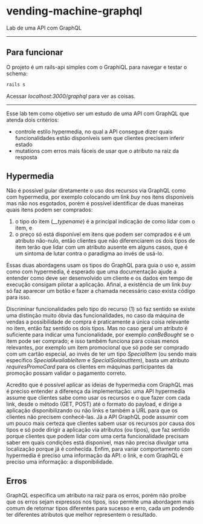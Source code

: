 # vending-machine-graphql

Lab de uma API com GraphQL

---

## Para funcionar

O projeto é um rails-api simples com o GraphiQL para navegar e testar o schema:

```bash
rails s
```

Acessar _localhost:3000/graphql_ para ver as coisas.

---

Esse lab tem como objetivo ser um estudo de uma API com GraphQL que atenda dois critérios:

- controle estilo hypermedia, no qual a API consegue dizer quais funcionalidades estão disponíveis sem que clientes precisem inferir estado
- mutations com erros mais fáceis de usar que o atributo na raiz da resposta

## Hypermedia

Não é possível guiar diretamente o uso dos recursos via GraphQL como com hypermedia, por exemplo colocando um link _buy_ nos itens disponíveis mas não nos esgotados, porém é possível identificar de duas maneiras quais itens podem ser comprados:

1. o tipo do item (_\_\_typename_) é a principal indicação de como lidar com o item, e
2. o preço só está disponível em itens que podem ser comprados e é um atributo não-nulo, então clientes que não diferenciarem os dois tipos de item terão que lidar com um atributo ausente em alguns casos, que é um sintoma de lutar contra o paradigma ao invés de usá-lo.

Essas duas abordagens usam os tipos do GraphQL para guia o uso e, assim como com hypermedia, é esperado que uma documentação ajude a entender como deve ser desenvolvido um cliente e os dados em tempo de execução consigam pilotar a aplicação. Afinal, a existência de um link _buy_ só faz aparecer um botão e fazer a chamada necessário caso exista código para isso.

Discriminar funcionalidades pelo tipo do recurso (1) só faz sentido se existe uma distinção muito óbvia das funcionalidades, no caso da máquina de vendas a possibilidade de compra é praticamente a única coisa relevante no item, então faz sentido os dois tipos. Mas no caso geral um atributo é suficiente para indicar uma funcionalidade, por exemplo _canBeBought_ se o item pode ser comprado; e isso também funciona para coisas menos relevantes, por exemplo um item promocional que só pode ser comprado com um cartão especial, ao invés de ter um tipo _SpecialItem_ (ou sendo mais específico _SpecialAvailableItem_ e _SpecialSoldoutItem_), basta um atributo _requiresPromoCard_ para os clientes em máquinas participantes da promoção possam validar o pagamento correto.

Acredito que é possível aplicar as ideias de hypermedia com GraphQL mas é preciso entender a diferença da implementação: uma API hypermedia assume que clientes sabe como usar os recursos e o que fazer com cada link, desde o método (GET, POST) até o formato do payload, e dirige a aplicação disponibilizando ou não links e também a URL para que os clientes não precisem conhecê-las. Já a API GraphQL pode assumir com um pouco mais certeza que clientes sabem usar os recursos por causa dos tipos e só pode dirigir a aplicação via atributos (ou tipos), que faz sentido porque clientes que podem lidar com uma certa funcionalidade precisam saber em quais condições está disponível, mas não precisa divulgar uma localização porque já é conhecida. Enfim, para variar comportamento com hypermedia é preciso uma informação da API: o link, e com GraphQL é preciso uma informação: a disponibilidade.

## Erros

GraphQL especifica um atributo na raiz para os erros, porém não proíbe que os erros sejam expressos nos tipos, isso permite uma abordagem mais comum de retornar tipos diferentes para sucesso e erro, cada um podendo ter diferentes atributos que melhor representem o resultado.
